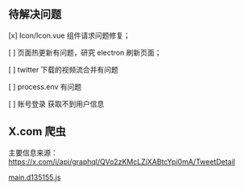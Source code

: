 ## 待解决问题

[x] Icon/Icon.vue 组件请求问题修复；

[ ] 页面热更新有问题，研究 electron 刷新页面；

[ ] twitter 下载的视频流合并有问题

[ ] process.env 有问题

[ ] 账号登录 获取不到用户信息

## X.com 爬虫

主要信息来源： https://x.com/i/api/graphql/QVo2zKMcLZjXABtcYpi0mA/TweetDetail

[main.d135155.js](https://abs.twimg.com/responsive-web/client-web/main.d17a612a.js)
